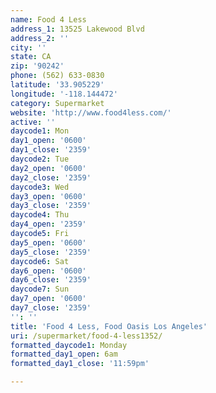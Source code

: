 ```yaml
---
name: Food 4 Less
address_1: 13525 Lakewood Blvd
address_2: ''
city: ''
state: CA
zip: '90242'
phone: (562) 633-0830
latitude: '33.905229'
longitude: '-118.144472'
category: Supermarket
website: 'http://www.food4less.com/'
active: ''
daycode1: Mon
day1_open: '0600'
day1_close: '2359'
daycode2: Tue
day2_open: '0600'
day2_close: '2359'
daycode3: Wed
day3_open: '0600'
day3_close: '2359'
daycode4: Thu
day4_open: '2359'
daycode5: Fri
day5_open: '0600'
day5_close: '2359'
daycode6: Sat
day6_open: '0600'
day6_close: '2359'
daycode7: Sun
day7_open: '0600'
day7_close: '2359'
'': ''
title: 'Food 4 Less, Food Oasis Los Angeles'
uri: /supermarket/food-4-less1352/
formatted_daycode1: Monday
formatted_day1_open: 6am
formatted_day1_close: '11:59pm'

---
```

